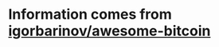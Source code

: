 # Information comes from [igorbarinov/awesome-bitcoin](https://github.com/igorbarinov/awesome-bitcoin)

